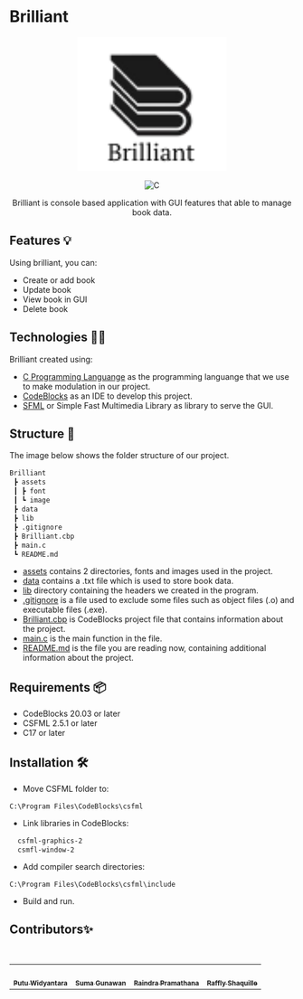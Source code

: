 # Brilliant

<p align="center" >
  <img src="assets/image/Logo_Brilliant.png" alt="Logo Brilliant" width="264" height="237">
</p>
<p align="center" >
  <img src="https://img.shields.io/badge/c-%2300599C.svg?style=for-the-badge&logo=c&logoColor=white" alt="C">
</p>
<p align="center" >
  Brilliant is console based application with GUI features that able to manage book data.
</p>

## Features :bulb:

Using brilliant, you can:

-   Create or add book
-   Update book
-   View book in GUI
-   Delete book

## Technologies :man_technologist:

Brilliant created using:

-   [C Programming Languange](https://www.open-std.org/jtc1/sc22/wg14/) as the programming languange that we use to make modulation in our project.
-   [CodeBlocks](https://www.codeblocks.org/) as an IDE to develop this project.
-   [SFML](https://www.sfml-dev.org/) or Simple Fast Multimedia Library as library to serve the GUI.

## Structure :open_file_folder:

The image below shows the folder structure of our project.

```
Brilliant
 ┣ assets
 ┃ ┣ font
 ┃ ┗ image
 ┣ data
 ┣ lib
 ┣ .gitignore
 ┣ Brilliant.cbp
 ┣ main.c
 ┗ README.md
```

-   [assets](assets/) contains 2 directories, fonts and images used in the project.
-   [data](data/) contains a .txt file which is used to store book data.
-   [lib](lib/) directory containing the headers we created in the program.
-   [.gitignore](.gitignore) is a file used to exclude some files such as object files (.o) and executable files (.exe).
-   [Brilliant.cbp](Brilliant.cbp) is CodeBlocks project file that contains information about the project.
-   [main.c](main.c) is the main function in the file.
-   [README.md](README.md) is the file you are reading now, containing additional information about the project.

## Requirements :package:

-   CodeBlocks 20.03 or later
-   CSFML 2.5.1 or later
-   C17 or later

## Installation :hammer_and_wrench:

-   Move CSFML folder to:

```
C:\Program Files\CodeBlocks\csfml
```

-   Link libraries in CodeBlocks:

```
  csfml-graphics-2
  csmfl-window-2
```

-   Add compiler search directories:

```
C:\Program Files\CodeBlocks\csfml\include
```

-   Build and run.

## Contributors✨

<br>
<table align="center">
  <tr>
    <td align="center"><a href="https://github.com/putuwaw"><img src="https://avatars.githubusercontent.com/u/90038606?v=4" width="150px;" alt=""/><br><sub><b>Putu Widyantara</b></sub></td>
    <td align="center"><a href="https://github.com/sugunjenk"><img src="https://avatars.githubusercontent.com/u/102678449?v=4" width="150px;" alt=""/><br><sub><b>Suma Gunawan</b></sub></td>
    <td align="center"><a href="https://github.com/RaindraP"><img src="https://avatars.githubusercontent.com/u/94416844?v=4" width="150px;" alt=""/><br><sub><b>Raindra Pramathana</b></sub></td>
    <td align="center"><a href="https://github.com/IseKey"><img src="https://avatars.githubusercontent.com/u/102424627?v=4" width="150px;" alt=""/><br><sub><b>Raffly Shaquille</b></sub></td>
  </tr>
</table>
